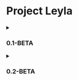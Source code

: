 # Project Leyla

<details>
<summary><h3>0.1-BETA</h3></summary>
In the console, you can highlight the text you want to search. If you right-click on the selected text, a window will appear in which you need to select the "Search on perplexity.ai" item. Then a browser window will appear with your request for perplexity.ai 
<img align="left" width="800" src="https://user-images.githubusercontent.com/107635322/236846288-4e255cd1-b222-4f69-ba87-bd833774d1e1.gif">
 
</details>
 
 
<details>
<summary><h3>0.2-BETA</h3></summary>
add a window for perplexity.ai for comfortable use 
<img align="left" width="800" src="https://github.com/chiratsxki/ProjectLeyla/assets/107635322/387caf42-321b-4939-9444-01d793a7accf">
<hr>
<img align="left" width="800" src="https://github.com/chiratsxki/ProjectLeyla/assets/107635322/95bb1f71-754c-4d2e-9b5d-4bb1fed97301">
</details>



